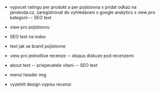 - vypocet ratingu per produkt a per pojistovna
x pridat odkaz na janskoda.cz, zaregistrovat do vyhledavani
x google analytics
x view pro kategorii 
-- SEO text
- view pro pojistovnu
- SEO text na index
- text jak se branit pojistovne

- view pro jednotlive recenze
-- disqus diskuze pod recenzemi
- about text
-- prispevatele vitani
-- SEO text
- mensi header img
- vyzehlit design vypisu recenzi
